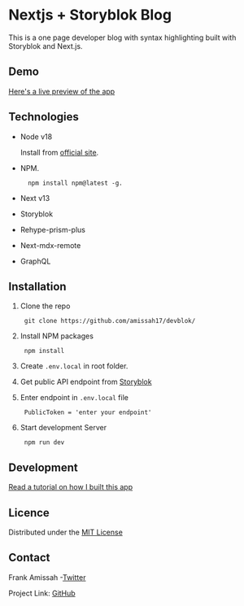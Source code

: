 # Nextjs + Storyblok Blog

This is a one page developer blog with syntax highlighting built with Storyblok and Next.js.

## Demo

[Here's a live preview of the app]()

## Technologies

- Node v18

    Install from [official site](https://nodejs.org/en/download).

- NPM.

        npm install npm@latest -g.

- Next v13

- Storyblok

- Rehype-prism-plus

- Next-mdx-remote

- GraphQL

## Installation

1. Clone the repo 

        git clone https://github.com/amissah17/devblok/

2. Install NPM packages 

        npm install

3. Create `.env.local` in root folder.

1. Get public API endpoint from [Storyblok](https://storyblok.com/)

5. Enter endpoint in `.env.local` file

        PublicToken = 'enter your endpoint'

6. Start development Server

        npm run dev

## Development

[Read a tutorial on how I built this app]()

## Licence

Distributed under the [MIT License](LICENSE)

## Contact

Frank Amissah -[Twitter](https://twitter.com/amotabil8)

Project Link: [GitHub](https://github.com/amissah17/devblok)
